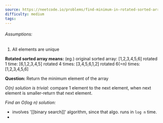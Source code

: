 ```yaml
---
source: https://neetcode.io/problems/find-minimum-in-rotated-sorted-array
difficulty: medium
tags:
---
```

###### Assumptions:
1. All elements are unique

**Rotated sorted array means:** (eg.)
original sorted array: [1,2,3,4,5,6]
rotated 1 time: [6,1,2,3,4,5]
rotated 4 times: [3,4,5,6,1,2]
rotated 6(=n) times: [1,2,3,4,5,6]

**Question:** Return the minimum element of the array

*O(n) solution is trivial:*
compare 1 element to the next element, when next element is smaller-return that next element.

*Find an O(log n) solution:*

- involves '[[binary search]]' algorithm, since that algo. runs in `log n` time.
- 